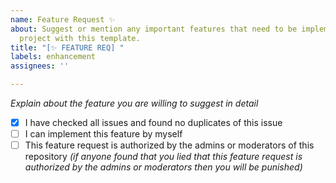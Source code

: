 ```yaml
---
name: Feature Request ✨
about: Suggest or mention any important features that need to be implemented in this
  project with this template.
title: "[✨ FEATURE REQ] "
labels: enhancement
assignees: ''

---
```


*Explain about the feature you are willing to suggest in detail*

- [x] I have checked all issues and found no duplicates of this issue
- [ ] I can implement this feature by myself
- [ ] This feature request is authorized by the admins or moderators of this repository *(if anyone found that you lied that this feature request is authorized by the admins or moderators then you will be punished)*
